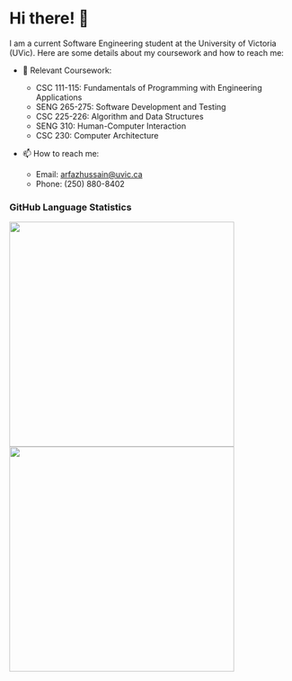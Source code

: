 # Hi there! 👋

I am a current Software Engineering student at the University of Victoria (UVic). Here are some details about my coursework and how to reach me:

- 🌱 Relevant Coursework:
  - CSC 111-115: Fundamentals of Programming with Engineering Applications
  - SENG 265-275: Software Development and Testing
  - CSC 225-226: Algorithm and Data Structures
  - SENG 310: Human-Computer Interaction
  - CSC 230: Computer Architecture

- 📫 How to reach me:
  - Email: arfazhussain@uvic.ca
  - Phone: (250) 880-8402

### GitHub Language Statistics
<img src="https://github-readme-stats.vercel.app/api?username=arfazhxss&theme=algolia&show_icons=true" width="400">
<img src="https://github-readme-streak-stats.herokuapp.com/?user=zluvsand&theme=algolia&show_icons=true" width="400">

